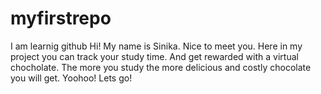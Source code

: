 # myfirstrepo
I am learnig github 
Hi! My name is Sinika. Nice to meet you. 
Here in my project you can track your study time. And get rewarded with a virtual chocholate. The more you study the more delicious and costly chocolate you will get. 
Yoohoo! Lets go!

